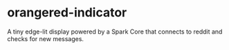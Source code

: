 orangered-indicator
===================

A tiny edge-lit display powered by a Spark Core that connects to reddit and checks for new messages.
